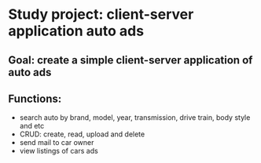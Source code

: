 # Study project: client-server application auto ads

## Goal: create a simple client-server application of auto ads

## Functions:
- search auto by brand, model, year, transmission, drive train, body style and etc
- CRUD: create, read, upload and delete
- send mail to car owner
- view listings of cars ads
